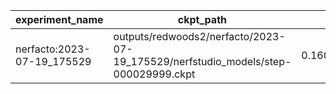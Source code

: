 | experiment_name            | ckpt_path                                                                          | fps                 | fps_std              | lpips              | lpips_std            | psnr               | psnr_std           | ssim               | ssim_std             | num_rays_per_sec | num_rays_per_sec_std |
| -------------------------- | ---------------------------------------------------------------------------------- | ------------------- | -------------------- | ------------------ | -------------------- | ------------------ | ------------------ | ------------------ | -------------------- | ---------------- | -------------------- |
| nerfacto:2023-07-19_175529 | outputs/redwoods2/nerfacto/2023-07-19_175529/nerfstudio_models/step-000029999.ckpt | 0.16053840517997742 | 0.005069687496870756 | 0.2589915990829468 | 0.034601908177137375 | 22.721277236938477 | 1.1625839471817017 | 0.7078904509544373 | 0.044518474489450455 | 83223.109375     | 2628.125732421875    |